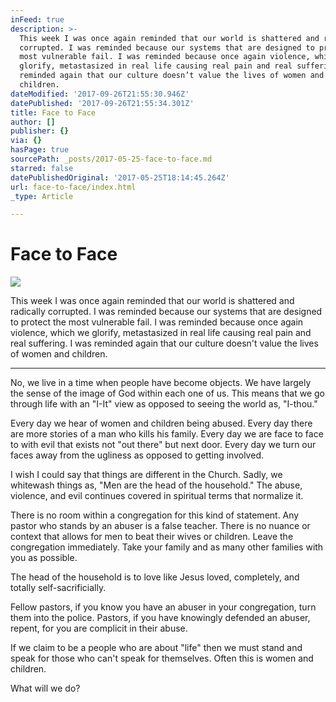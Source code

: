 ```yaml
---
inFeed: true
description: >-
  This week I was once again reminded that our world is shattered and radically
  corrupted. I was reminded because our systems that are designed to protect the
  most vulnerable fail. I was reminded because once again violence, which we
  glorify, metastasized in real life causing real pain and real suffering. I was
  reminded again that our culture doesn’t value the lives of women and
  children. 
dateModified: '2017-09-26T21:55:30.946Z'
datePublished: '2017-09-26T21:55:34.301Z'
title: Face to Face
author: []
publisher: {}
via: {}
hasPage: true
sourcePath: _posts/2017-05-25-face-to-face.md
starred: false
datePublishedOriginal: '2017-05-25T18:14:45.264Z'
url: face-to-face/index.html
_type: Article

---
```

# Face to Face
![](https://the-grid-user-content.s3-us-west-2.amazonaws.com/9ba97086-ed0a-4f3d-98bf-272409b9eb3f.jpg)

This week I was once again reminded that our world is shattered and radically corrupted. I was reminded because our systems that are designed to protect the most vulnerable fail. I was reminded because once again violence, which we glorify, metastasized in real life causing real pain and real suffering. I was reminded again that our culture doesn't value the lives of women and children. 

---

No, we live in a time when people have become objects. We have largely the sense of the image of God within each one of us. This means that we go through life with an "I-It" view as opposed to seeing the world as, "I-thou." 

Every day we hear of women and children being abused. Every day there are more stories of a man who kills his family. Every day we are face to face to with evil that exists not "out there" but next door. Every day we turn our faces away from the ugliness as opposed to getting involved. 

I wish I could say that things are different in the Church. Sadly, we whitewash things as, "Men are the head of the household." The abuse, violence, and evil continues covered in spiritual terms that normalize it. 

There is no room within a congregation for this kind of statement. Any pastor who stands by an abuser is a false teacher. There is no nuance or context that allows for men to beat their wives or children. Leave the congregation immediately. Take your family and as many other families with you as possible.

The head of the household is to love like Jesus loved, completely, and totally self-sacrificially. 

Fellow pastors, if you know you have an abuser in your congregation, turn them into the police. Pastors, if you have knowingly defended an abuser, repent, for you are complicit in their abuse. 

If we claim to be a people who are about "life" then we must stand and speak for those who can't speak for themselves. Often this is women and children.

What will we do?